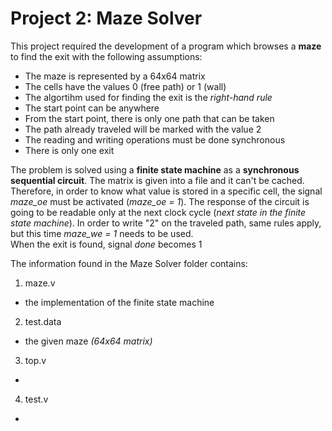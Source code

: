 # Project 2: **Maze Solver**

This project required the development of a program which browses a **maze** to find the exit with the following assumptions:
* The maze is represented by a 64x64 matrix
* The cells have the values 0 (free path) or 1 (wall)
* The algortihm used for finding the exit is the *right-hand rule*
* The start point can be anywhere
* From the start point, there is only one path that can be taken
* The path already traveled will be marked with the value 2
* The reading and writing operations must be done synchronous
* There is only one exit

The problem is solved using a **finite state machine** as a **synchronous sequential circuit**. The matrix is given into a file and it can't be cached. Therefore, in order to know what value is stored in a specific cell, the signal *maze_oe* must be activated (*maze_oe = 1*). The response of the circuit is going to be readable only at the next clock cycle (*next state in the finite state machine*).
In order to write "2" on the traveled path, same rules apply, but this time *maze_we = 1* needs to be used.\
When the exit is found, signal *done* becomes 1

The information found in the Maze Solver folder contains:
1. maze.v
* the implementation of the finite state machine
2. test.data
* the given maze *(64x64 matrix)*
3. top.v
*
4. test.v
* 
